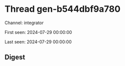 # Thread gen-b544dbf9a780
Channel: integrator

First seen: 2024-07-29 00:00:00

Last seen: 2024-07-29 00:00:00

## Digest


